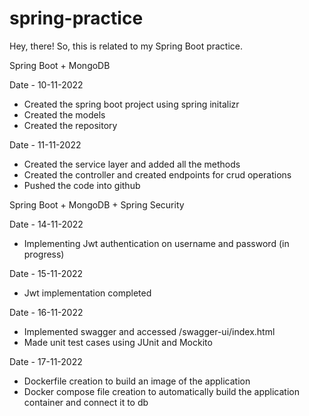 # spring-practice

Hey, there! So, this is related to my Spring Boot practice.

Spring Boot + MongoDB

Date - 10-11-2022
- Created the spring boot project using spring initalizr
- Created the models
- Created the repository

Date - 11-11-2022
- Created the service layer and added all the methods
- Created the controller and created endpoints for crud operations
- Pushed the code into github

Spring Boot + MongoDB + Spring Security

Date - 14-11-2022
- Implementing Jwt authentication on username and password (in progress)

Date - 15-11-2022
- Jwt implementation completed

Date - 16-11-2022
- Implemented swagger and accessed /swagger-ui/index.html
- Made unit test cases using JUnit and Mockito

Date - 17-11-2022
- Dockerfile creation to build an image of the application
- Docker compose file creation to automatically build the application container and connect it to db
